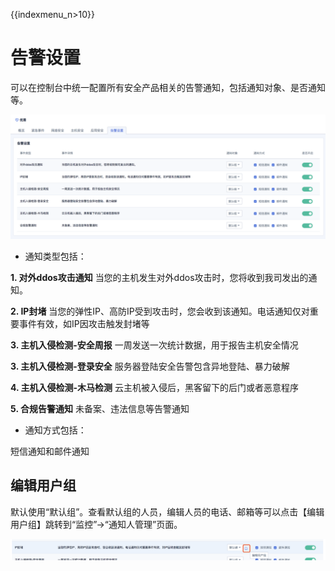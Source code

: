 {{indexmenu_n>10}}

# 告警设置

可以在控制台中统一配置所有安全产品相关的告警通知，包括通知对象、是否通知等。

![](/images/operation/告警设置.png)

  - 通知类型包括：

**1. 对外ddos攻击通知** 当您的主机发生对外ddos攻击时，您将收到我司发出的通知。

**2. IP封堵** 当您的弹性IP、高防IP受到攻击时，您会收到该通知。电话通知仅对重要事件有效，如IP因攻击触发封堵等

**3. 主机入侵检测-安全周报** 一周发送一次统计数据，用于报告主机安全情况

**3. 主机入侵检测-登录安全** 服务器登陆安全告警包含异地登陆、暴力破解

**4. 主机入侵检测-木马检测** 云主机被入侵后，黑客留下的后门或者恶意程序

**5. 合规告警通知** 未备案、违法信息等告警通知

  - 通知方式包括：

短信通知和邮件通知

## 编辑用户组

默认使用“默认组”。查看默认组的人员，编辑人员的电话、邮箱等可以点击【编辑用户组】跳转到“监控”-\>“通知人管理”页面。

![](/images/operation/%25E7%25BC%2596%25E8%25BE%2591%25E7%2594%25A8%25E6%2588%25B7%25E7%25BB%2584.png)
